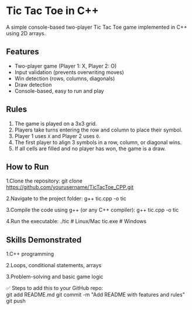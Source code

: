 # Tic Tac Toe in C++

A simple console-based two-player Tic Tac Toe game implemented in C++ using 2D arrays.

## Features
- Two-player game (Player 1: X, Player 2: O)
- Input validation (prevents overwriting moves)
- Win detection (rows, columns, diagonals)
- Draw detection
- Console-based, easy to run and play

## Rules
1. The game is played on a 3x3 grid.
2. Players take turns entering the row and column to place their symbol.
3. Player 1 uses `X` and Player 2 uses `O`.
4. The first player to align 3 symbols in a row, column, or diagonal wins.
5. If all cells are filled and no player has won, the game is a draw.

## How to Run
1.Clone the repository:
   git clone https://github.com/yourusername/TicTacToe_CPP.git
   
2.Navigate to the project folder:
   g++ tic.cpp -o tic
   
3.Compile the code using g++ (or any C++ compiler):
   g++ tic.cpp -o tic
   
4.Run the executable:
   ./tic   # Linux/Mac
   tic.exe # Windows
## Skills Demonstrated
1.C++ programming

2.Loops, conditional statements, arrays

3.Problem-solving and basic game logic

✅ Steps to add this to your GitHub repo:  
git add README.md
git commit -m "Add README with features and rules"
git push

